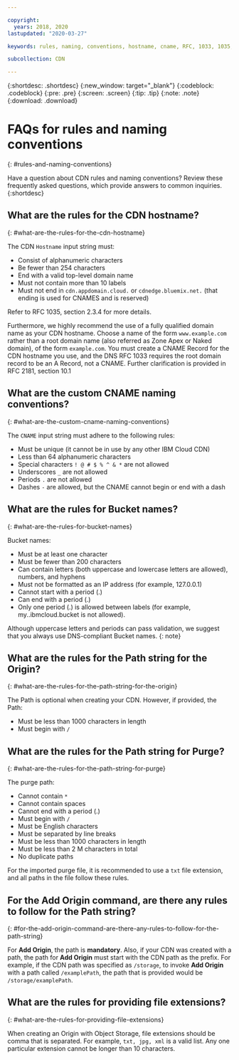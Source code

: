 ```yaml
---

copyright:
  years: 2018, 2020
lastupdated: "2020-03-27"

keywords: rules, naming, conventions, hostname, cname, RFC, 1033, 1035, bucket, path, origin, purge, alphanumeric, top-level domain, valid, string

subcollection: CDN

---
```


{:shortdesc: .shortdesc}
{:new_window: target="_blank"}
{:codeblock: .codeblock}
{:pre: .pre}
{:screen: .screen}
{:tip: .tip}
{:note: .note}
{:download: .download}

# FAQs for rules and naming conventions
{: #rules-and-naming-conventions}

Have a question about CDN rules and naming conventions? Review these frequently asked questions, which provide answers to common inquiries.
{:shortdesc}

## What are the rules for the CDN hostname?
{: #what-are-the-rules-for-the-cdn-hostname}

The CDN `Hostname` input string must:
  * Consist of alphanumeric characters
  * Be fewer than 254 characters
  * End with a valid top-level domain name
  * Must not contain more than 10 labels
  * Must not end in `cdn.appdomain.cloud.` or `cdnedge.bluemix.net.` (that ending is used for CNAMES and is reserved)

Refer to RFC 1035, section 2.3.4 for more details.

Furthermore, we highly recommend the use of a fully qualified domain name as your CDN hostname. Choose a name of the form `www.example.com` rather than a root domain name (also referred as Zone Apex or Naked domain), of the form `example.com`. You must create a CNAME Record for the CDN hostname you use, and the DNS RFC 1033 requires the root domain record to be an A Record, not a CNAME. Further clarification is provided in RFC 2181, section 10.1

## What are the custom CNAME naming conventions?
{: #what-are-the-custom-cname-naming-conventions}

The `CNAME` input string must adhere to the following rules:
  * Must be unique (it cannot be in use by any other IBM Cloud CDN)
  * Less than 64 alphanumeric characters
  * Special characters `! @ # $ % ^ & *` are not allowed
  * Underscores `_` are not allowed
  * Periods `.` are not allowed
  * Dashes `-` are allowed, but the CNAME cannot begin or end with a dash

## What are the rules for Bucket names?
{: #what-are-the-rules-for-bucket-names}

Bucket names:
  * Must be at least one character
  * Must be fewer than 200 characters
  * Can contain letters (both uppercase and lowercase letters are allowed), numbers, and hyphens
  * Must not be formatted as an IP address (for example, 127.0.0.1)
  * Cannot start with a period (.)
  * Can end with a period (.)
  * Only one period (.) is allowed between labels (for example, my..ibmcloud.bucket is not allowed).

Although uppercase letters and periods can pass validation, we suggest that you always use DNS-compliant Bucket names.
{: note}

## What are the rules for the Path string for the Origin?
{: #what-are-the-rules-for-the-path-string-for-the-origin}

The Path is optional when creating your CDN. However, if provided, the Path:
  * Must be less than 1000 characters in length
  * Must begin with `/`

## What are the rules for the Path string for Purge?
{: #what-are-the-rules-for-the-path-string-for-purge}

The purge path:
  * Cannot contain `*`
  * Cannot contain spaces
  * Cannot end with a period (.)
  * Must begin with `/`
  * Must be English characters
  * Must be separated by line breaks
  * Must be less than 1000 characters in length
  * Must be less than 2 M characters in total
  * No duplicate paths

For the imported purge file, it is recommended to use a `txt` file extension, and all paths in the file follow these rules.

## For the **Add Origin** command, are there any rules to follow for the Path string?
{: #for-the-add-origin-command-are-there-any-rules-to-follow-for-the-path-string}

For **Add Origin**, the path is **mandatory**. Also, if your CDN was created with a path, the path for **Add Origin** must start with the CDN path as the prefix. For example, if the CDN path was specified as `/storage`, to invoke **Add Origin** with a path called `/examplePath`, the path that is provided would be `/storage/examplePath`.

## What are the rules for providing file extensions?
{: #what-are-the-rules-for-providing-file-extensions}

When creating an Origin with Object Storage, file extensions should be comma that is separated. For example, `txt, jpg, xml` is a valid list. Any one particular extension cannot be longer than 10 characters.
